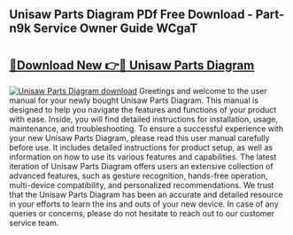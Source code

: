 ## Unisaw Parts Diagram PDf Free Download - Part-n9k Service Owner Guide WCgaT

# <h2><a href="http://dfh8kkb.blite.top/?on=Unisaw+Parts+Diagram">🔗Download New 👉🔴 Unisaw Parts Diagram</a></h2>

[![Unisaw Parts Diagram download](https://i.imgur.com/lujVjoI.png)](http://dfh8kkb.blite.top/?on=Unisaw+Parts+Diagram)
Greetings and welcome to the user manual for your newly bought Unisaw Parts Diagram. This manual is designed to help you navigate the features and functions of your product with ease. Inside, you will find detailed instructions for installation, usage, maintenance, and troubleshooting. To ensure a successful experience with your new Unisaw Parts Diagram, please read this user manual carefully before use. It includes detailed instructions for product setup, as well as information on how to use its various features and capabilities. The latest iteration of Unisaw Parts Diagram offers users an extensive collection of advanced features, such as gesture recognition, hands-free operation, multi-device compatibility, and personalized recommendations. We trust that the Unisaw Parts Diagram has been an accurate and detailed resource in your efforts to learn the ins and outs of your new device. In case of any queries or concerns, please do not hesitate to reach out to our customer service team.
